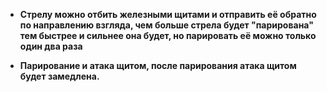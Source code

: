 - **Стрелу можно отбить железными щитами и отправить её обратно по направлению взгляда, чем больше стрела будет "парирована" тем быстрее и сильнее она будет, но парировать её можно только один два раза**
  
- **Парирование и атака щитом, после парирования атака щитом будет замедлена.**
